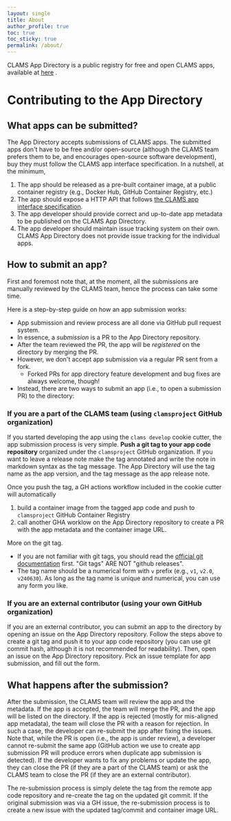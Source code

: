 ```yaml
---
layout: single
title: About
author_profile: true
toc: true
toc_sticky: true
permalink: /about/
---
```


CLAMS App Directory is a public registry for free and open CLAMS apps, available at [here](https://clamsproject.github.io/apps) .

# Contributing to the App Directory

## What apps can be submitted?

The App Directory accepts submissions of CLAMS apps. The submitted apps don't have to be free and/or open-source (although the CLAMS team prefers them to be, and encourages open-source software development), buy they must follow the CLAMS app interface specification.
In a nutshell, at the minimum, 

1. The app should be released as a pre-built container image, at a public container registry (e.g., Docker Hub, GitHub Container Registry, etc.)
2. The app should expose a HTTP API that follows [the CLAMS app interface specification](https://clamsproject.github.io/clams-python).
3. The app developer should provide correct and up-to-date app metadata to be published on the CLAMS App Directory.
4. The app developer should maintain issue tracking system on their own. CLAMS App Directory does not provide issue tracking for the individual apps.

## How to submit an app?

First and foremost note that, at the moment, all the submissions are manually reviewed by the CLAMS team, hence the process can take some time.

Here is a step-by-step guide on how an app submission works:
- App submission and review process are all done via GitHub pull request system. 
- In essence, a _submission_ is a PR to the App Directory repository. 
- After the team reviewed the PR, the app will be _registered_ on the directory by merging the PR.
- However, we don't accept app submission via a regular PR sent from a fork. 
    - Forked PRs for app directory feature development and bug fixes are always welcome, though!
- Instead, there are two ways to submit an app (i.e., to open a submission PR) to the directory:

### If you are a part of the CLAMS team (using `clamsproject` GitHub organization)

If you started developing the app using the `clams develop` cookie cutter, the app submission process is very simple.
**Push a git tag to your app code repository** organized under the `clamsproject` GitHub organization.
If you want to leave a release note make the tag annotated and write the note in markdown syntax as the tag message.
The App Directory will use the tag name as the app version, and the tag message as the app release note.

Once you push the tag, a GH actions workflow included in the cookie cutter will automatically 

1. build a container image from the tagged app code and push to `clamsproject` GitHub Container Registry
2. call another GHA worklow on the App Directory repository to create a PR with the app metadata and the container image URL.

More on the git tag.
- If you are not familiar with git tags, you should read the [official git documentation](https://git-scm.com/book/en/v2/Git-Basics-Tagging) first. "Git tags" ARE NOT "github releases". 
- The tag name should be a numerical form with `v` prefix (e.g., `v1`, `v2.0`, `v240630`). As long as the tag name is unique and numerical, you can use any form you like.

### If you are an external contributor (using your own GitHub organization)

If you are an external contributor, you can submit an app to the directory by opening an issue on the App Directory repository.
Follow the steps above to create a git tag and push it to your app code repository (you can use git commit hash, although it is not recommended for readability).
Then, open an issue on the App Directory repository. Pick an issue template for app submission, and fill out the form.

## What happens after the submission?

After the submission, the CLAMS team will review the app and the metadata. If the app is accepted, the team will merge the PR, and the app will be listed on the directory. 
If the app is rejected (mostly for mis-aligned app metadata), the team will close the PR with a reason for rejection. In such a case, the developer can re-submit the app after fixing the issues.
Note that, while the PR is open (i.e., the app is under review), a developer cannot re-submit the same app (GitHub action we use to create app submission PR will produce errors when duplicate app submission is detected).
If the developer wants to fix any problems or update the app, they can close the PR (if they are a part of the CLAMS team) or ask the CLAMS team to close the PR (if they are an external contributor). 

The re-submission process is simply delete the tag from the remote app code repository and re-create the tag on the updated git commit. 
If the original submission was via a GH issue, the re-submission process is to create a new issue with the updated tag/commit and container image URL.


